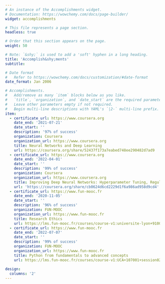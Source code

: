 ```yaml
---
# An instance of the Accomplishments widget.
# Documentation: https://wowchemy.com/docs/page-builder/
widget: accomplishments

# This file represents a page section.
headless: true

# Order that this section appears on the page.
weight: 50

# Note: `&shy;` is used to add a 'soft' hyphen in a long heading.
title: 'Accomplish&shy;ments'
subtitle:

# Date format
#   Refer to https://wowchemy.com/docs/customization/#date-format
date_format: Jan 2006

# Accomplishments.
#   Add/remove as many `item` blocks below as you like.
#   `title`, `organization`, and `date_start` are the required parameters.
#   Leave other parameters empty if not required.
#   Begin multi-line descriptions with YAML's `|2-` multi-line prefix.
item:
  - certificate_url: https://www.coursera.org
    date_end: '2021-07-21'
    date_start: ''
    description: '97% of success'
    organization: Coursera
    organization_url: https://www.coursera.org
    title: Neural Networks and Deep Learning
    url: https://coursera.org/share/52437f173a7eabed748ee290482d7ad9
  - certificate_url: https://www.coursera.org
    date_end: '2022-04-01'
    date_start: ''
    description: '99% of success'
    organization: Coursera
    organization_url: https://www.coursera.org
    title: Improving Deep Neural Networks: Hyperparameter Tuning, Regularization and Optimization
    url: 'https://coursera.org/share/cb0624d6cd2229d1f6a986ad958d9cd4'
  - certificate_url: https://www.fun-mooc.fr
    date_end: '2020-11-05'
    date_start: ''
    description: '96% of success'
    organization: FUN-MOOC
    organization_url: https://www.fun-mooc.fr
    title: Research Ethics
    url: https://lms.fun-mooc.fr/courses/course-v1:universite-lyon+91001+session05/info
  - certificate_url: https://www.fun-mooc.fr
    date_end: '2022-07-07'
    date_start: ''
    description: '99% of success'
    organization: FUN-MOOC
    organization_url: https://www.fun-mooc.fr
    title: Python from fundamentals to advanced concepts
    url: https://lms.fun-mooc.fr/courses/course-v1:UCA+107001+session02/courseware/39f73ecca8274b48b5edc06d00ab259c
  
design:
  columns: '2'
---
```

